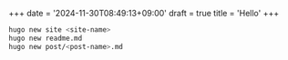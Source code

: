+++
date = '2024-11-30T08:49:13+09:00'
draft = true
title = 'Hello'
+++

```bash
hugo new site <site-name>
hugo new readme.md
hugo new post/<post-name>.md
```
